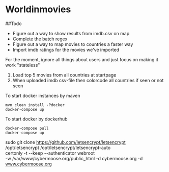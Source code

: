 # Worldinmovies

##Todo
* Figure out a way to show results from imdb.csv on map
* Complete the batch regex
* Figure out a way to map movies to countries a faster way
* Import imdb ratings for the movies we've imported


For the moment, ignore all things about users and just focus on making it work "stateless"
1. Load top 5 movies from all countries at startpage
2. When uploaded imdb csv-file then colorcode all countries if seen or not seen


To start docker instances by maven
```
mvn clean install -Pdocker
docker-compose up
```

To start docker by dockerhub
```
docker-compose pull
docker-compose up
```



sudo git clone https://github.com/letsencrypt/letsencrypt \
    /opt/letsencrypt /opt/letsencrypt/letsencrypt-auto \
     certonly -t --keep --authenticator webroot \
      -w /var/www/cybermoose.org/public_html -d cybermoose.org -d www.cybermoose.org

